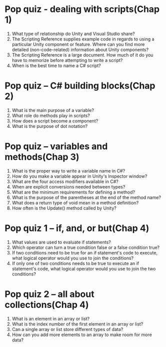 # Pop quiz - dealing with scripts(Chap 1)
1. What type of relationship do Unity and Visual Studio share?
2. The Scripting Reference supplies example code in regards to using a 
particular Unity component or feature. Where can you find more detailed 
(non-code-related) information about Unity components?
3. The Scripting Reference is a large document. How much of it do you have to 
memorize before attempting to write a script?
4. When is the best time to name a C# script?
# Pop quiz – C# building blocks(Chap 2)
1. What is the main purpose of a variable?
2. What role do methods play in scripts?
3. How does a script become a component?
4. What is the purpose of dot notation?
# Pop quiz – variables and methods(Chap 3)
1. What is the proper way to write a variable name in C#?
2. How do you make a variable appear in Unity's Inspector window?
3. What are the four access modifiers available in C#?
4. When are explicit conversions needed between types?
5. What are the minimum requirements for defining a method?
6. What is the purpose of the parentheses at the end of the method name?
7. What does a return type of void mean in a method definition?
8. How often is the Update() method called by Unity? 
# Pop quiz 1 – if, and, or but(Chap 4)
1. What values are used to evaluate if statements?
2. Which operator can turn a true condition false or a false condition true?
3. If two conditions need to be true for an if statement's code to execute, what 
logical operator would you use to join the conditions?
4. If only one of two conditions needs to be true to execute an if statement's 
code, what logical operator would you use to join the two conditions?
# Pop quiz 2 – all about collections(Chap 4)
1. What is an element in an array or list?
2. What is the index number of the first element in an array or list?
3. Can a single array or list store different types of data?
4. How can you add more elements to an array to make room for more data? 